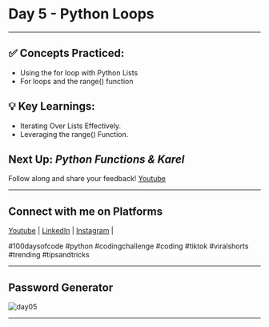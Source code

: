# Day 5 - Python Loops
---
## ✅ **Concepts Practiced:**

- Using the for loop with Python Lists
- For loops and the range() function

## 💡 **Key Learnings:**

- Iterating Over Lists Effectively.
- Leveraging the range() Function.

## **Next Up:** *Python Functions & Karel*

Follow along and share your feedback! 
[Youtube](https://www.youtube.com/@Tharun-AS)

---

## **Connect with me on Platforms**
[Youtube](https://www.youtube.com/@Tharun-AS) | 
[LinkedIn](https://www.linkedin.com/in/tharun-a-s-b45b8a2a8) | 
[Instagram](https://www.instagram.com/tharun_as_2005) | 

#100daysofcode #python #codingchallenge #coding #tiktok #viralshorts #trending #tipsandtricks

---

## Password Generator
![day05](https://user-images.githubusercontent.com/98851253/154311198-83cc6a60-6a57-4e21-bb01-6b54593def0e.gif)

---

